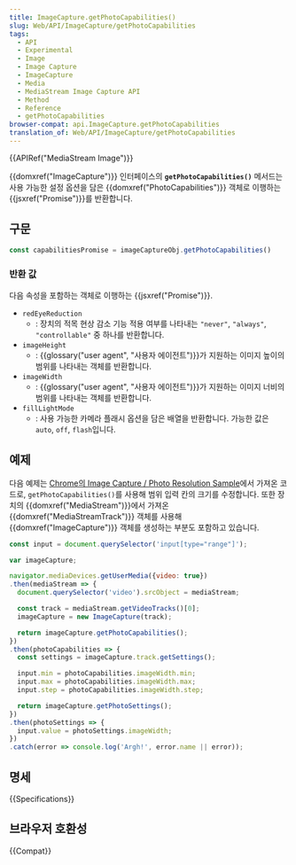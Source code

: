```yaml
---
title: ImageCapture.getPhotoCapabilities()
slug: Web/API/ImageCapture/getPhotoCapabilities
tags:
  - API
  - Experimental
  - Image
  - Image Capture
  - ImageCapture
  - Media
  - MediaStream Image Capture API
  - Method
  - Reference
  - getPhotoCapabilities
browser-compat: api.ImageCapture.getPhotoCapabilities
translation_of: Web/API/ImageCapture/getPhotoCapabilities
---
```

{{APIRef("MediaStream Image")}}

{{domxref("ImageCapture")}} 인터페이스의 **`getPhotoCapabilities()`** 메서드는 사용 가능한 설정 옵션을 담은 {{domxref("PhotoCapabilities")}} 객체로 이행하는 {{jsxref("Promise")}}를 반환합니다.

## 구문

```js
const capabilitiesPromise = imageCaptureObj.getPhotoCapabilities()
```

### 반환 값

다음 속성을 포함하는 객체로 이행하는 {{jsxref("Promise")}}.

- `redEyeReduction`
  - : 장치의 적목 현상 감소 기능 적용 여부를 나타내는 `"never"`, `"always"`, `"controllable"` 중 하나를 반환합니다.
- `imageHeight`
  - : {{glossary("user agent", "사용자 에이전트")}}가 지원하는 이미지 높이의 범위를 나타내는 객체를 반환합니다.
- `imageWidth`
  - : {{glossary("user agent", "사용자 에이전트")}}가 지원하는 이미지 너비의 범위를 나타내는 객체를 반환합니다.
- `fillLightMode`
  - : 사용 가능한 카메라 플래시 옵션을 담은 배열을 반환합니다. 가능한 값은 `auto`, `off`, `flash`입니다.

## 예제

다음 예제는 [Chrome의 Image Capture / Photo Resolution Sample](https://googlechrome.github.io/samples/image-capture/photo-resolution.html)에서 가져온 코드로, `getPhotoCapabilities()`를 사용해 범위 입력 칸의 크기를 수정합니다. 또한 장치의 {{domxref("MediaStream")}}에서 가져온 {{domxref("MediaStreamTrack")}} 객체를 사용해 {{domxref("ImageCapture")}} 객체를 생성하는 부분도 포함하고 있습니다.

```js
const input = document.querySelector('input[type="range"]');

var imageCapture;

navigator.mediaDevices.getUserMedia({video: true})
.then(mediaStream => {
  document.querySelector('video').srcObject = mediaStream;

  const track = mediaStream.getVideoTracks()[0];
  imageCapture = new ImageCapture(track);

  return imageCapture.getPhotoCapabilities();
})
.then(photoCapabilities => {
  const settings = imageCapture.track.getSettings();

  input.min = photoCapabilities.imageWidth.min;
  input.max = photoCapabilities.imageWidth.max;
  input.step = photoCapabilities.imageWidth.step;

  return imageCapture.getPhotoSettings();
})
.then(photoSettings => {
  input.value = photoSettings.imageWidth;
})
.catch(error => console.log('Argh!', error.name || error));
```

## 명세

{{Specifications}}

## 브라우저 호환성

{{Compat}}

